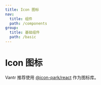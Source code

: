 ```yaml
---
title: Icon 图标
nav:
  title: 组件
  path: /components
group:
  title: 基础组件
  path: /basic
---
```


# Icon 图标

Vantr 推荐使用 [@icon-park/react](https://github.com/bytedance/IconPark/blob/master/packages/react/README.zh-CN.md) 作为图标库。

<code src="./demo/index" hidden/>

## 基础用法

<code src="./demo/basic" pure/>

## 图标尺寸

<code src="./demo/size" pure/>

## 自定义颜色

<code src="./demo/color" pure/>

<API />

